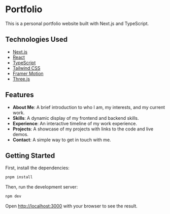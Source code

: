 # Portfolio

This is a personal portfolio website built with Next.js and TypeScript.

## Technologies Used

-   [Next.js](https://nextjs.org/)
-   [React](https://reactjs.org/)
-   [TypeScript](https://www.typescriptlang.org/)
-   [Tailwind CSS](https://tailwindcss.com/)
-   [Framer Motion](https://www.framer.com/motion/)
-   [Three.js](https://threejs.org/)

## Features

-   **About Me**: A brief introduction to who I am, my interests, and my current work.
-   **Skills**: A dynamic display of my frontend and backend skills.
-   **Experience**: An interactive timeline of my work experience.
-   **Projects**: A showcase of my projects with links to the code and live demos.
-   **Contact**: A simple way to get in touch with me.

## Getting Started

First, install the dependencies:

```bash
pnpm install
```

Then, run the development server:

```bash
npm dev
```

Open [http://localhost:3000](http://localhost:3000) with your browser to see the result.
